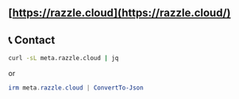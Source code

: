 ## [https://razzle.cloud](https://razzle.cloud/)

## 📞 Contact

```bash
curl -sL meta.razzle.cloud | jq   
```

or

```powershell
irm meta.razzle.cloud | ConvertTo-Json   
```
